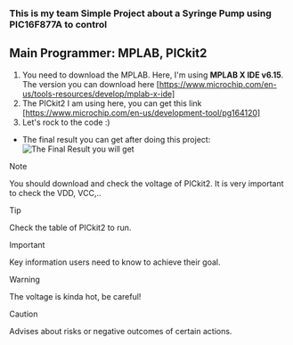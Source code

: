 ### This is my team Simple Project about a Syringe Pump using PIC16F877A to control 
## Main Programmer: MPLAB, PICkit2
1. You need to download the MPLAB. Here, I'm using **MPLAB X IDE v6.15**. The version you can download here [https://www.microchip.com/en-us/tools-resources/develop/mplab-x-ide]
2. The PICkit2 I am using here, you can get this link [https://www.microchip.com/en-us/development-tool/pg164120]
3. Let's rock to the code :) 
* The final result you can get after doing this project: ![The Final Result you will get]()
> [!NOTE]
> You should download and check the voltage of PICkit2. It is very important to check the VDD, VCC,..

> [!TIP]
> Check the table of PICkit2 to run.

> [!IMPORTANT]
> Key information users need to know to achieve their goal.

> [!WARNING]
> The voltage is kinda hot, be careful!

> [!CAUTION]
> Advises about risks or negative outcomes of certain actions.
